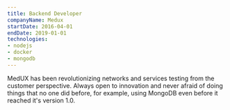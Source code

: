 ```yaml
---
title: Backend Developer
companyName: Medux
startDate: 2016-04-01
endDate: 2019-01-01
technologies: 
- nodejs 
- docker
- mongodb
---
```


MedUX has been revolutionizing networks and services testing from the customer perspective.
Always open to innovation and never afraid of doing things that no one did before, for example, using MongoDB even before it reached it's version 1.0.
